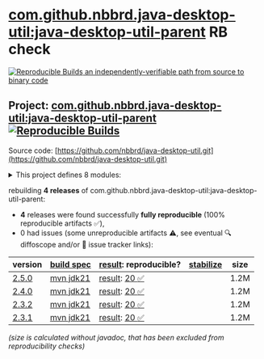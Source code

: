 [com.github.nbbrd.java-desktop-util:java-desktop-util-parent](https://central.sonatype.com/artifact/com.github.nbbrd.java-desktop-util/java-desktop-util-parent/versions) RB check
=======

[![Reproducible Builds](https://reproducible-builds.org/images/logos/rb.svg) an independently-verifiable path from source to binary code](https://reproducible-builds.org/)

## Project: [com.github.nbbrd.java-desktop-util:java-desktop-util-parent](https://central.sonatype.com/artifact/com.github.nbbrd.java-desktop-util/java-desktop-util-parent/versions) [![Reproducible Builds](https://img.shields.io/endpoint?url=https://raw.githubusercontent.com/jvm-repo-rebuild/reproducible-central/master/content/com/github/nbbrd/java-desktop-util/badge.json)](https://github.com/jvm-repo-rebuild/reproducible-central/blob/master/content/com/github/nbbrd/java-desktop-util/README.md)

Source code: [https://github.com/nbbrd/java-desktop-util.git](https://github.com/nbbrd/java-desktop-util.git)

<details><summary>This project defines 8 modules:</summary>

* [com.github.nbbrd.java-desktop-util:java-desktop-util-bom](https://central.sonatype.com/artifact/com.github.nbbrd.java-desktop-util/java-desktop-util-bom/overview)
* [com.github.nbbrd.java-desktop-util:java-desktop-util-chart](https://central.sonatype.com/artifact/com.github.nbbrd.java-desktop-util/java-desktop-util-chart/overview)
* [com.github.nbbrd.java-desktop-util:java-desktop-util-demo](https://central.sonatype.com/artifact/com.github.nbbrd.java-desktop-util/java-desktop-util-demo/overview)
* [com.github.nbbrd.java-desktop-util:java-desktop-util-fa](https://central.sonatype.com/artifact/com.github.nbbrd.java-desktop-util/java-desktop-util-fa/overview)
* [com.github.nbbrd.java-desktop-util:java-desktop-util-favicon](https://central.sonatype.com/artifact/com.github.nbbrd.java-desktop-util/java-desktop-util-favicon/overview)
* [com.github.nbbrd.java-desktop-util:java-desktop-util-os](https://central.sonatype.com/artifact/com.github.nbbrd.java-desktop-util/java-desktop-util-os/overview)
* [com.github.nbbrd.java-desktop-util:java-desktop-util-parent](https://central.sonatype.com/artifact/com.github.nbbrd.java-desktop-util/java-desktop-util-parent/overview)
* [com.github.nbbrd.java-desktop-util:java-desktop-util-swing](https://central.sonatype.com/artifact/com.github.nbbrd.java-desktop-util/java-desktop-util-swing/overview)
</details>

rebuilding **4 releases** of com.github.nbbrd.java-desktop-util:java-desktop-util-parent:
- **4** releases were found successfully **fully reproducible** (100% reproducible artifacts :white_check_mark:),
- 0 had issues (some unreproducible artifacts :warning:, see eventual :mag: diffoscope and/or :memo: issue tracker links):

| version | [build spec](/BUILDSPEC.md) | [result](https://reproducible-builds.org/docs/jvm/): reproducible? | [stabilize](https://github.com/google/oss-rebuild/blob/main/cmd/stabilize/README.md) | size |
| -- | --------- | ------ | ------ | -- |
| [2.5.0](https://central.sonatype.com/artifact/com.github.nbbrd.java-desktop-util/java-desktop-util-parent/2.5.0/pom) | [mvn jdk21](java-desktop-util-2.5.0.buildspec) | [result](java-desktop-util-parent-2.5.0.buildinfo): [20 :white_check_mark: ](java-desktop-util-parent-2.5.0.buildcompare) | | 1.2M |
| [2.4.0](https://central.sonatype.com/artifact/com.github.nbbrd.java-desktop-util/java-desktop-util-parent/2.4.0/pom) | [mvn jdk21](java-desktop-util-2.4.0.buildspec) | [result](java-desktop-util-parent-2.4.0.buildinfo): [20 :white_check_mark: ](java-desktop-util-parent-2.4.0.buildcompare) | | 1.2M |
| [2.3.2](https://central.sonatype.com/artifact/com.github.nbbrd.java-desktop-util/java-desktop-util-parent/2.3.2/pom) | [mvn jdk21](java-desktop-util-2.3.2.buildspec) | [result](java-desktop-util-parent-2.3.2.buildinfo): [20 :white_check_mark: ](java-desktop-util-parent-2.3.2.buildcompare) | | 1.2M |
| [2.3.1](https://central.sonatype.com/artifact/com.github.nbbrd.java-desktop-util/java-desktop-util-parent/2.3.1/pom) | [mvn jdk21](java-desktop-util-2.3.1.buildspec) | [result](java-desktop-util-parent-2.3.1.buildinfo): [20 :white_check_mark: ](java-desktop-util-parent-2.3.1.buildcompare) | | 1.2M |

<i>(size is calculated without javadoc, that has been excluded from reproducibility checks)</i>
